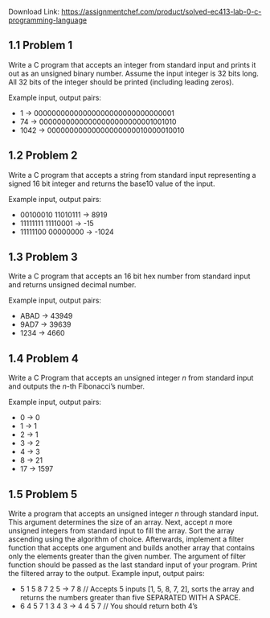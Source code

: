Download Link: https://assignmentchef.com/product/solved-ec413-lab-0-c-programming-language
<br>
<h2>1.1       Problem 1</h2>

Write a C program that accepts an integer from standard input and prints it out as an unsigned binary number. Assume the input integer is 32 bits long. All 32 bits of the integer should be printed (including leading zeros).

Example input, output pairs:

<ul>

 <li>1 → 00000000000000000000000000000001</li>

 <li>74 → 00000000000000000000000001001010</li>

 <li>1042 → 00000000000000000000010000010010</li>

</ul>

<h2>1.2       Problem 2</h2>

Write a C program that accepts a string from standard input representing a signed 16 bit integer and returns the base10 value of the input.

Example input, output pairs:

<ul>

 <li>00100010 11010111 → 8919</li>

 <li>11111111 11110001 → -15</li>

 <li>11111100 00000000 → -1024</li>

</ul>

<h2>1.3       Problem 3</h2>

Write a C program that accepts an 16 bit hex number from standard input and returns unsigned decimal number.

Example input, output pairs:

<ul>

 <li>ABAD → 43949</li>

 <li>9AD7 → 39639</li>

 <li>1234 → 4660</li>

</ul>

<h2>1.4       Problem 4</h2>

Write a C Program that accepts an unsigned integer <em>n </em>from standard input and outputs the <em>n</em>-th Fibonacci’s number.

Example input, output pairs:

<ul>

 <li>0 → 0</li>

 <li>1 → 1</li>

 <li>2 → 1</li>

 <li>3 → 2</li>

 <li>4 → 3</li>

 <li>8 → 21</li>

 <li>17 → 1597</li>

</ul>

<h2>1.5       Problem 5</h2>

Write a program that accepts an unsigned integer <em>n </em>through standard input. This argument determines the size of an array. Next, accept <em>n </em>more unsigned integers from standard input to fill the array. Sort the array ascending using the algorithm of choice. Afterwards, implement a filter function that accepts one argument and builds another array that contains only the elements greater than the given number. The argument of filter function should be passed as the last standard input of your program. Print the filtered array to the output. Example input, output pairs:

<ul>

 <li>5 1 5 8 7 2 5 → 7 8 // Accepts 5 inputs [1, 5, 8, 7, 2], sorts the array and returns the numbers greater than five SEPARATED WITH A SPACE.</li>

 <li>6 4 5 7 1 3 4 3 → 4 4 5 7 // You should return both 4’s</li>

</ul>